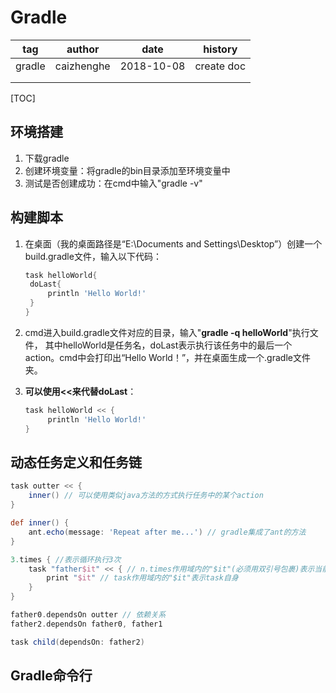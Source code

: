 # Gradle

| tag    | author     | date       | history    |
| ------ | ---------- | ---------- | ---------- |
| gradle | caizhenghe | 2018-10-08 | create doc |
|        |            |            |            |
|        |            |            |            |

[TOC]

## 环境搭建

1. 下载gradle
2. 创建环境变量：将gradle的bin目录添加至环境变量中
3. 测试是否创建成功：在cmd中输入"gradle -v"

## 构建脚本

1. 在桌面（我的桌面路径是“E:\Documents and Settings\Desktop”）创建一个build.gradle文件，输入以下代码：

   ```groovy
   task helloWorld{
   	doLast{
   		println 'Hello World!'
   	}
   }
   ```

2. cmd进入build.gradle文件对应的目录，输入"**gradle -q helloWorld**"执行文件， 其中helloWorld是任务名，doLast表示执行该任务中的最后一个action。cmd中会打印出“Hello World！”，并在桌面生成一个.gradle文件夹。

3. **可以使用<<来代替doLast**：

   ```groovy
   task helloWorld << {
   		println 'Hello World!'
   }
   ```

## 动态任务定义和任务链

```groovy
task outter << {
	inner() // 可以使用类似java方法的方式执行任务中的某个action
}

def inner() {
	ant.echo(message: 'Repeat after me...') // gradle集成了ant的方法
}

3.times { //表示循环执行3次
	task "father$it" << { // n.times作用域内的"$it"(必须用双引号包裹)表示当前的循环次数
		print "$it" // task作用域内的"$it"表示task自身
	}
}

father0.dependsOn outter // 依赖关系
father2.dependsOn father0, father1

task child(dependsOn: father2)
```



## Gradle命令行

